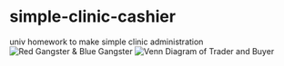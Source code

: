# simple-clinic-cashier
univ homework to make simple clinic administration
![Red Gangster & Blue Gangster](https://github.com/gre-w/simple-clinic-cashier/assets/137756897/19316b58-e6d2-49fa-821e-0efaf6975bb6)
![Venn Diagram of Trader and Buyer](https://github.com/gre-w/simple-clinic-cashier/assets/137756897/fa60f84e-531c-4266-b72b-385c1b23bcad)


